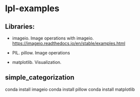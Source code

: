 # lpl-examples

## Libraries:

- imageio. Image operations with imageio. https://imageio.readthedocs.io/en/stable/examples.html

- PIL. pillow. Image operations

- matplotlib. Visualization. 

## simple_categorization

conda install imageio
conda install pillow
conda install matplotlib